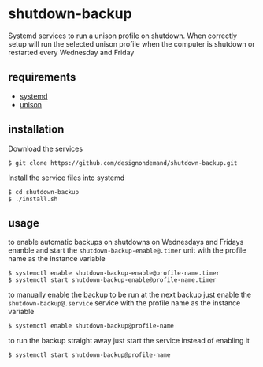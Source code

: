 # shutdown-backup
Systemd services to run a unison profile on shutdown.
When correctly setup will run the selected unison profile when the computer is shutdown or restarted every Wednesday and Friday

## requirements
- [systemd](http://www.freedesktop.org/wiki/Software/systemd/)
- [unison](http://www.cis.upenn.edu/~bcpierce/unison/)

## installation
Download the services
```
$ git clone https://github.com/designondemand/shutdown-backup.git
```
Install the service files into systemd
```
$ cd shutdown-backup
$ ./install.sh
```

## usage
to enable automatic backups on shutdowns on Wednesdays and Fridays enanble and start the `shutdown-backup-enable@.timer` unit with the profile name as the instance variable
```
$ systemctl enable shutdown-backup-enable@profile-name.timer
$ systemctl start shutdown-backup-enable@profile-name.timer
```

to manually enable the backup to be run at the next backup just enable the `shutdown-backup@.service` service with the profile name as the instance variable
```
$ systemctl enable shutdown-backup@profile-name
```

to run the backup straight away just start the service instead of enabling it
```
$ systemctl start shutdown-backup@profile-name
```
